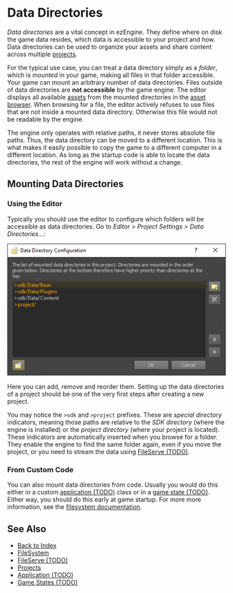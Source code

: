 # Data Directories

*Data directories* are a vital concept in ezEngine. They define where on disk the game data resides, which data is accessible to your project and how. Data directories can be used to organize your assets and share content across multiple [projects](projects-overview.md).

For the typical use case, you can treat a data directory simply as a *folder*, which is *mounted* in your game, making all files in that folder accessible. Your game can mount an arbitrary number of data directories. Files outside of data directories are **not accessible** by the game engine. The editor displays all available [assets](../assets/assets-overview.md) from the mounted directories in the [asset browser](../assets/asset-browser.md). When browsing for a file, the editor actively refuses to use files that are not inside a mounted data directory. Otherwise this file would not be readable by the engine.

The engine only operates with relative paths, it never stores absolute file paths. Thus, the data directory can be moved to a different location. This is what makes it easily possible to copy the game to a different computer in a different location. As long as the startup code is able to locate the data directories, the rest of the engine will work without a change.

## Mounting Data Directories

### Using the Editor

Typically you should use the editor to configure which folders will be accessible as data directories. Go to *Editor > Project Settings > Data Directories...*:

![Data directories](media/editor-data-dir.png)

Here you can add, remove and reorder them. Setting up the data directories of a project should be one of the very first steps after creating a new project.

You may notice the `>sdk` and `>project` prefixes. These are *special directory* indicators, meaning those paths are relative to the *SDK directory* (where the engine is installed) or the *project directory* (where your project is located). These indicators are automatically inserted when you browse for a folder. They enable the engine to find the same folder again, even if you move the project, or you need to stream the data using [FileServe (TODO)](../tools/fileserve.md).

### From Custom Code

You can also mount data directories from code. Usually you would do this either in a custom [application (TODO)](../runtime/application/application.md) class or in a [game state (TODO)](../runtime/application/game-state.md). Either way, you should do this early at game startup. For more more information, see the [filesystem documentation](../runtime/filesystem.md#data-directories).

## See Also

* [Back to Index](../index.md)
* [FileSystem](../runtime/filesystem.md)
* [FileServe (TODO)](../tools/fileserve.md)
* [Projects](projects-overview.md)
* [Application (TODO)](../runtime/application/application.md)
* [Game States (TODO)](../runtime/application/game-state.md)
